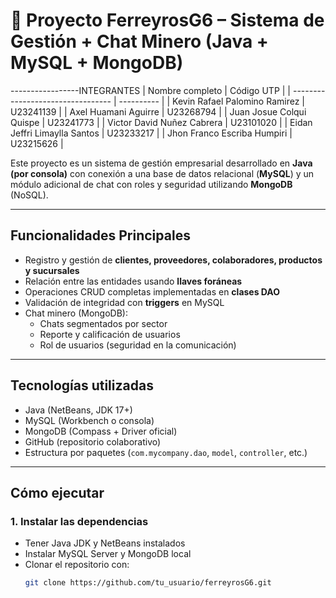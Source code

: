 # 🚧 Proyecto FerreyrosG6 – Sistema de Gestión + Chat Minero (Java + MySQL + MongoDB)

-----------------INTEGRANTES
| Nombre completo                   | Código UTP |
| --------------------------------- | ---------- |
| Kevin Rafael Palomino Ramirez     | U23241139  |
| Axel Huamani Aguirre              | U23268794  |
| Juan Josue Colqui Quispe          | U23241773  |
| Victor David Nuñez Cabrera        | U23101020  |
| Eidan Jeffri Limaylla Santos      | U23233217  |
| Jhon Franco Escriba Humpiri       | U23215626  |

Este proyecto es un sistema de gestión empresarial desarrollado en **Java (por consola)** con conexión a una base de datos relacional (**MySQL**) 
y un módulo adicional de chat con roles y seguridad utilizando **MongoDB** (NoSQL).

---

## Funcionalidades Principales

- Registro y gestión de **clientes, proveedores, colaboradores, productos y sucursales**
- Relación entre las entidades usando **llaves foráneas**
- Operaciones CRUD completas implementadas en **clases DAO**
- Validación de integridad con **triggers** en MySQL
- Chat minero (MongoDB):
  - Chats segmentados por sector
  - Reporte y calificación de usuarios
  - Rol de usuarios (seguridad en la comunicación)

---

## Tecnologías utilizadas

- Java (NetBeans, JDK 17+)
- MySQL (Workbench o consola)
- MongoDB (Compass + Driver oficial)
- GitHub (repositorio colaborativo)
- Estructura por paquetes (`com.mycompany.dao`, `model`, `controller`, etc.)

---

## Cómo ejecutar

### 1. **Instalar las dependencias**
- Tener Java JDK y NetBeans instalados
- Instalar MySQL Server y MongoDB local
- Clonar el repositorio con:  
  ```bash
  git clone https://github.com/tu_usuario/ferreyrosG6.git
